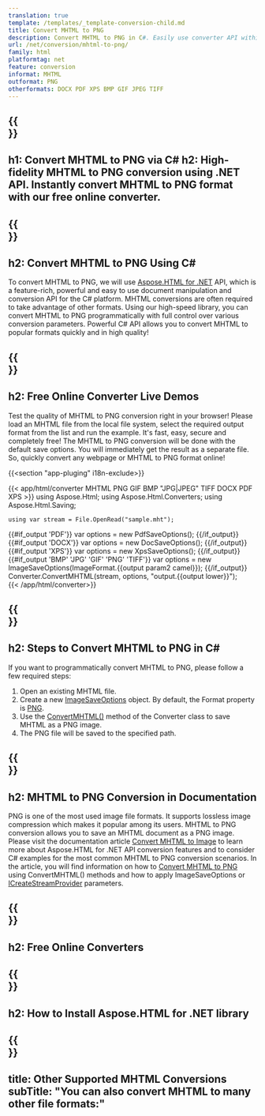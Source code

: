 ```yaml
---
translation: true
template: /templates/_template-conversion-child.md
title: Convert MHTML to PNG
description: Convert MHTML to PNG in C#. Easily use converter API within ASP.NET or any .NET application. Try online MHTML to PNG Converter for free!
url: /net/conversion/mhtml-to-png/
family: html
platformtag: net
feature: conversion
informat: MHTML
outformat: PNG
otherformats: DOCX PDF XPS BMP GIF JPEG TIFF
---
```


{{<section banner>}}
---
h1: Convert MHTML to PNG via C#
h2: High-fidelity MHTML to PNG conversion using .NET API. Instantly convert MHTML to PNG format with our free online converter.
---

{{<section overview>}}
---
h2: Convert MHTML to PNG Using C#
---

To convert MHTML to PNG, we will use [Aspose.HTML for .NET](https://products.aspose.com/html/net/) API, which is a feature-rich, powerful and easy to use document manipulation and conversion API for the C# platform. MHTML conversions are often required to take advantage of other formats. Using our high-speed library, you can convert MHTML to PNG programmatically with full control over various conversion parameters. Powerful C# API allows you to convert MHTML to popular formats quickly and in high quality!

{{<section demos>}}
---
h2: Free Online Converter Live Demos
---

Test the quality of MHTML to PNG conversion right in your browser! Please load an MHTML file from the local file system, select the required output format from the list and run the example. It's fast, easy, secure and completely free! The MHTML to PNG conversion will be done with the default save options. You will immediately get the result as a separate file. So, quickly convert any webpage or MHTML to PNG format online!

{{<section "app-pluging" i18n-exclude>}}

{{< app/html/converter MHTML PNG GIF BMP "JPG|JPEG" TIFF DOCX PDF XPS >}}
using Aspose.Html;
using Aspose.Html.Converters;
using Aspose.Html.Saving;

    using var stream = File.OpenRead("sample.mht");
{{#if_output 'PDF'}}
    var options = new PdfSaveOptions();
{{/if_output}}
{{#if_output 'DOCX'}}
    var options = new DocSaveOptions();
{{/if_output}}
{{#if_output 'XPS'}}
    var options = new XpsSaveOptions();
{{/if_output}}
{{#if_output 'BMP' 'JPG' 'GIF' 'PNG' 'TIFF'}}
    var options = new ImageSaveOptions(ImageFormat.{{output param2 camel}});
{{/if_output}}
    Converter.ConvertMHTML(stream, options, "output.{{output lower}}");   
{{< /app/html/converter>}} 


{{<section steps>}}
---
h2: Steps to Convert MHTML to PNG in C#
---

If you want to programmatically convert MHTML to PNG,  please follow a few required steps:

1.  Open an existing MHTML file.
1.  Create a new [ImageSaveOptions](https://reference.aspose.com/html/net/aspose.html.saving/imagesaveoptions) object. By default, the Format property is [PNG](https://reference.aspose.com/html/net/aspose.html.rendering.image/imageformat).
1.  Use the [ConvertMHTML()](https://reference.aspose.com/html/net/aspose.html.converters/converter/convertmhtml/) method of the Converter class to save MHTML as a PNG image.
1.  The PNG file will be saved to the specified path.


{{<section documentation>}}
---
h2: MHTML to PNG Conversion in Documentation
---

PNG is one of the most used image file formats. It supports lossless image compression which makes it popular among its users. MHTML to PNG conversion allows you to save an MHTML document as a PNG image. Please visit the documentation article [Convert MHTML to Image](https://docs.aspose.com/html/net/converting-between-formats/mhtml-to-image/) to learn more about Aspose.HTML for .NET API conversion features and to consider C# examples for the most common MHTML to PNG conversion scenarios. In the article, you will find information on how to <a href="https://docs.aspose.com/html/net/converting-between-formats/mhtml-to-image/#convert-mhtml-to-png" target="_blank">Convert MHTML to PNG</a> using ConvertMHTML() methods and how to apply ImageSaveOptions or [ICreateStreamProvider](https://reference.aspose.com/html/net/aspose.html.io/icreatestreamprovider) parameters.

{{<section online-converters>}}
---
h2: Free Online Converters
---

{{<section get-started>}}
---
h2: How to Install Aspose.HTML for .NET library
---

{{<section other-conversions>}}
---
title: Other Supported MHTML Conversions
subTitle: "You can also convert MHTML to many other file formats:"
---
